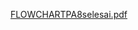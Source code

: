 [FLOWCHARTPA8selesai.pdf](https://github.com/davinasi/ProjectAkhir_Kelompok8/files/15176573/FLOWCHARTPA8selesai.pdf)
